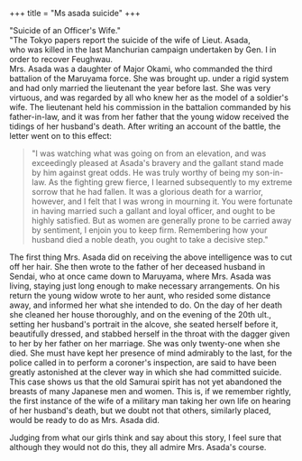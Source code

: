 +++
title = "Ms asada suicide"
+++

"Suicide of an Officer's Wife."  
"The Tokyo papers report the suicide of the wife of Lieut. Asada,  
who was killed in the last Manchurian campaign undertaken by Gen. I in order to recover Feughwau.  
Mrs. Asada was a daughter of Major Okami, who commanded the third battalion of the Maruyama force. She was brought up. under a rigid system and had only married the lieutenant the year before last. She was very virtuous, and was regarded by all who knew her as the model of a soldier's wife. The lieutenant held his commission in the battalion commanded by his father-in-law, and it was from her father that the young widow received the tidings of her husband's death. After writing an account of the battle, the letter went on to this effect: 

> "I was watching what was going on from an elevation, and was exceedingly pleased at Asada's bravery and the gallant stand made by him against great odds. He was truly worthy of being my son-in-law. As the fighting grew fierce, I learned subsequently to my extreme sorrow that he had fallen. It was a glorious death for a warrior, however, and I felt that I was wrong in mourning it. You were fortunate in having married such a gallant and loyal officer, and ought to be highly satisfied. But as women are generally prone to be carried away by sentiment, I enjoin you to keep firm. Remembering how your husband died a noble death, you ought to take a decisive step." 

The first thing Mrs. Asada did on receiving the above intelligence was to cut off her hair. She then wrote to the father of her deceased husband in Sendai, who at once came down to Maruyama, where Mrs. Asada was living, staying just long enough to make necessary arrangements. On his return the young widow wrote to her aunt, who resided some distance away, and informed her what she intended to do. On the day of her death she cleaned her house thoroughly, and on the evening of the 20th ult., setting her husband's portrait in the alcove, she seated herself before it, beautifully dressed, and stabbed herself in the throat with the dagger given to her by her father on her marriage. She was only twenty-one when she died. She must have kept her presence of mind admirably to the last, for the police called in to perform a coroner's inspection, are said to have been greatly astonished at the clever way in which she had committed suicide. This case shows us that the old Samurai spirit has not yet abandoned the breasts of many Japanese men and women. This is, if we remember rightly, the first instance of the wife of a military man taking her own life on hearing of her husband's death, but we doubt not that others, similarly placed, would be ready to do as Mrs. Asada did.

Judging from what our girls think and say about this story, I feel sure that although they would not do this, they all admire Mrs. Asada's course.